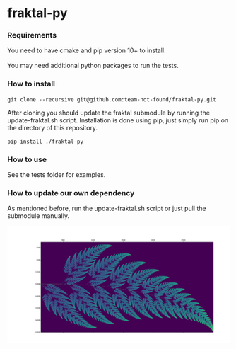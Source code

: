 # fraktal-py

### Requirements
You need to have cmake and pip version 10+ to install.<br/><br/>
You may need additional python packages to run the tests.

### How to install

    git clone --recursive git@github.com:team-not-found/fraktal-py.git

After cloning you should update the fraktal submodule by running the update-fraktal.sh script.
Installation is done using pip, just simply run pip on the directory of this repository.

    pip install ./fraktal-py

### How to use
See the tests folder for examples.

### How to update our own dependency
As mentioned before, run the update-fraktal.sh script or just pull the submodule manually.

![Alt text](fern.png?raw=true "Screenshot taken of the Fern fractal")
